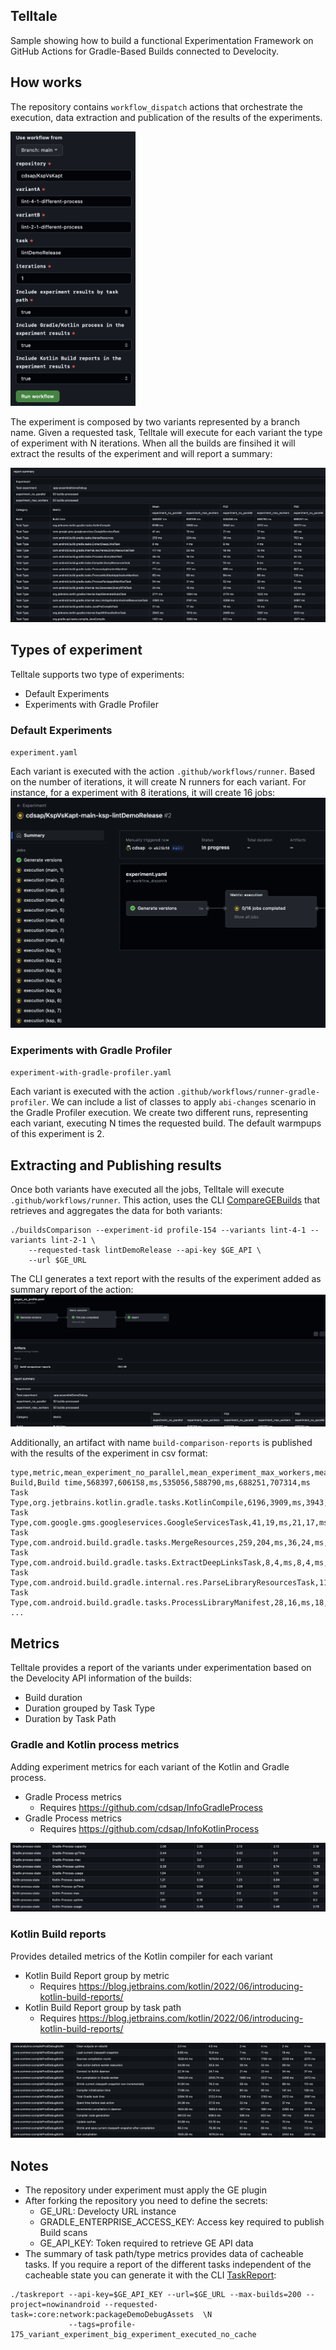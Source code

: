 ## Telltale
Sample showing how to build a functional Experimentation Framework on GitHub Actions for Gradle-Based Builds connected to Develocity.


## How works
The repository contains `workflow_dispatch` actions that orchestrate the execution, data extraction and publication of the
results of the experiments.

<img alt="Summary" src="resources/dispatcher.png" width="200"/>


The experiment is composed by two variants represented by a branch name. Given a requested task, Telltale will
execute for each variant the type of experiment with N iterations. When all the builds are finsihed it
will extract the results of the experiment and will report a summary:

![Summary](resources/summary.png)

## Types of experiment
Telltale supports two type of experiments:
* Default Experiments
* Experiments with Gradle Profiler

### Default Experiments
`experiment.yaml`

Each variant is executed with the action  `.github/workflows/runner`. Based on the number of iterations, it will create N
runners for each variant. For instance, for a experiment
with 8 iterations, it will create 16 jobs:
![Pagan no profile](resources/experiment.png)


### Experiments with Gradle Profiler
`experiment-with-gradle-profiler.yaml`

Each variant is executed with the action `.github/workflows/runner-gradle-profiler`.
We can include a list of classes to apply `abi-changes` scenario in the Gradle Profiler execution.
We create two different runs, representing each variant, executing N times the requested build. The default warmpups of this
experiment is 2.

## Extracting and Publishing results
Once both variants have executed all the jobs, Telltale will execute `.github/workflows/runner`.
This action, uses the CLI [CompareGEBuilds](https://github.com/cdsap/CompareGEBuilds) that retrieves and aggregates the data
for both variants:
```
./buildsComparison --experiment-id profile-154 --variants lint-4-1 --variants lint-2-1 \
    --requested-task lintDemoRelease --api-key $GE_API \
    --url $GE_URL
```

The CLI generates a text report with the results of the experiment added as summary report of the action:
![Results](resources/results_experiment.png)

Additionally, an artifact with name `build-comparison-reports` is published with the results of the experiment in csv format:
```
type,metric,mean_experiment_no_parallel,mean_experiment_max_workers,mean_unit,p50_experiment_no_parallel,p50_experiment_max_workers,p50_unit,p90_experiment_no_parallel,p50_experiment_max_workers,p90_unit
Build,Build time,568397,606158,ms,535056,588790,ms,688251,707314,ms
Task Type,org.jetbrains.kotlin.gradle.tasks.KotlinCompile,6196,3909,ms,3943,2012,ms,16277,5391,ms
Task Type,com.google.gms.googleservices.GoogleServicesTask,41,19,ms,21,17,ms,40,30,ms
Task Type,com.android.build.gradle.tasks.MergeResources,259,204,ms,36,24,ms,763,506,ms
Task Type,com.android.build.gradle.tasks.ExtractDeepLinksTask,8,4,ms,8,4,ms,14,8,ms
Task Type,com.android.build.gradle.internal.res.ParseLibraryResourcesTask,117,56,ms,18,12,ms,42,24,ms
Task Type,com.android.build.gradle.tasks.ProcessLibraryManifest,28,16,ms,18,11,ms,32,20,ms
...
```
## Metrics
Telltale provides a report of the variants under experimentation based on the Develocity API information of the builds:
* Build duration
* Duration grouped by Task Type
* Duration by Task Path

### Gradle and Kotlin process metrics
Adding experiment metrics for each variant of the Kotlin and Gradle process.
* Gradle Process metrics
    * Requires https://github.com/cdsap/InfoGradleProcess
* Gradle Process metrics
  * Requires https://github.com/cdsap/InfoKotlinProcess

![Process](resources/process.png)

### Kotlin Build reports
Provides detailed metrics of the Kotlin compiler for each variant
* Kotlin Build Report group by metric
  * Requires https://blog.jetbrains.com/kotlin/2022/06/introducing-kotlin-build-reports/
* Kotlin Build Report group by task path
  * Requires https://blog.jetbrains.com/kotlin/2022/06/introducing-kotlin-build-reports/

![Kotlin Build Reports](resources/kotlin_build_reports.png)

## Notes
* The repository under experiment must apply the GE plugin
* After forking the repository you need to define the secrets:
  * GE_URL: Develocty URL instance
  * GRADLE_ENTERPRISE_ACCESS_KEY: Access key required to publish Build scans
  * GE_API_KEY: Token required to retrieve GE API data
* The summary of task path/type metrics provides data of cacheable tasks. If you require a report of the different tasks independent of the cacheable state you can generate it with
  the CLI [TaskReport](https://github.com/cdsap/TaskReport):
```
./taskreport --api-key=$GE_API_KEY --url=$GE_URL --max-builds=200 --project=nowinandroid --requested-task=:core:network:packageDemoDebugAssets  \N
             --tags=profile-175_variant_experiment_big_experiment_executed_no_cache

```

